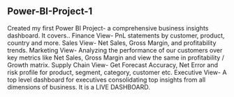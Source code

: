 ## Power-BI-Project-1
Created my first Power BI Project- a comprehensive business insights dashboard. It covers..
Finance View- PnL statements by customer, product, country and more.
Sales View- Net Sales, Gross Margin, and profitability trends.
Marketing View- Analyzing the performance of our customers over key metrics like Net Sales, Gross Margin and view the same in profitability / Growth matrix.
Supply Chain View- Get Forecast Accuracy, Net Error and risk profile for product, segment, category, customer etc.
Executive View- A top level dashboard for executives consolidating top insights from all dimensions of business.
It is a LIVE DASHBOARD.
